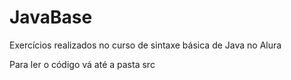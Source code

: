 # JavaBase
<p>Exercícios realizados no curso de sintaxe básica de Java no Alura</p>
<p>Para ler o código vá até a pasta src</p>
